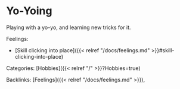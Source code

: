 # Yo-Yoing

Playing with a yo-yo, and learning new tricks for it.

Feelings: 

  - [Skill clicking into place]({{< relref "/docs/feelings.md" >}}#skill-clicking-into-place)

Categories: [Hobbies]({{< relref "/" >}}?Hobbies=true)

Backlinks: [Feelings]({{< relref "/docs/feelings.md" >}}), 
